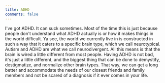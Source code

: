 ```yaml
---
title: ADHD
comments: false
---
```


I've got ADHD. It can suck sometimes. Most of the time this is just because people don't understand what ADHD actually is or how it makes things in the world difficult. Ya see, the world we currently live in is constructed in such a way that it caters to a specific brain type, which we call neurotypical. Autism and ADHD are what we call neurodivergent. All this means is that the brain is wired a little different from most people. Having ADHD is not bad, it's just a little different, and the biggest thing that can be done to demystify, destigmatize, and normalize other brain types. That way, we can get a long better and accommodate the needs of our closest friends and family members and not be scared of a diagnosis if it ever comes in your life.  